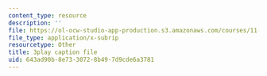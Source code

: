 ```yaml
---
content_type: resource
description: ''
file: https://ol-ocw-studio-app-production.s3.amazonaws.com/courses/11-401-introduction-to-housing-community-and-economic-development-fall-2015/643ad90b8e7330728b497d9cde6a3781_uMbkHpyKuWU.srt
file_type: application/x-subrip
resourcetype: Other
title: 3play caption file
uid: 643ad90b-8e73-3072-8b49-7d9cde6a3781
---
```


